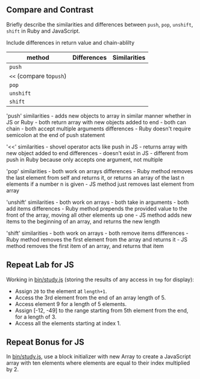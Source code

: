 ## Compare and Contrast ##

Briefly describe the similarities and differences between `push`, `pop`,
`unshift`, `shift` in Ruby and JavaScript.

Include differences in return value and chain-ablilty

| method                  | Differences | Similarities |
|-------------------------|-------------|--------------|
| `push`                  |             |              |
| `<<` (compare to`push`) |             |              |
| `pop`                   |             |              |
| `unshift`               |             |              |
| `shift`                 |             |              |

'push'
  similarities
    - adds new objects to array in similar manner whether in JS or Ruby
    - both return array with new objects added to end
    - both can chain
    - both accept multiple arguments
  differences
    - Ruby doesn't require semicolon at the end of push statement

'<<'
  similarities
    - shovel operator acts like push in JS
    - returns array with new object added to end
  differences
    - doesn't exist in JS
    - different from push in Ruby because only accepts one argument, not multiple

'pop'
  similarities
    - both work on arrays
  differences
    - Ruby method removes the last element from self and returns it, or returns an array of the last n elements if a number n is given
    - JS method just removes last element from array

'unshift'
  similarities
    - both work on arrays
    - both take in arguments
    - both add items
  differences
    - Ruby method prepends the provided value to the front of the array, moving all other elements up one
    - JS method adds new items to the beginning of an array, and returns the new length

'shift'
  similarities
    - both work on arrays
    - both remove items
  differences
    - Ruby method removes the first element from the array and returns it
    - JS method removes the first item of an array, and returns that item


## Repeat Lab for JS ##

Working in [bin/study.js](bin/study.js) (storing the results of any access in `tmp`
for display):

-   Assign `20` to the element at `length+1`.
-   Access the 3rd element from the end of an array length of 5.
-   Access element 9 for a length of 5 elements.
-   Assign [-12, -49] to the range starting from 5th element from the end,
    for a length of 3.
-   Access all the elements starting at index 1.


## Repeat Bonus for JS ##

In [bin/study.js](bin/study.js), use a block initializer with new Array to create a
JavaScript array with ten elements where elements are equal to their index
multiplied by 2.
